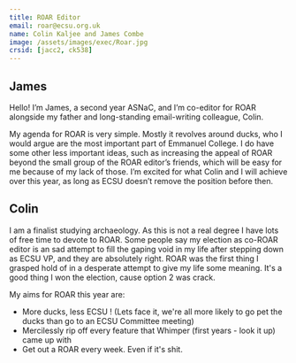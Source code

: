 ```yaml
---
title: ROAR Editor
email: roar@ecsu.org.uk
name: Colin Kaljee and James Combe
image: /assets/images/exec/Roar.jpg
crsid: [jacc2, ck538]
---
```

## James

Hello! I’m James, a second year ASNaC, and I’m co-editor for ROAR alongside my father and long-standing email-writing colleague, Colin. 

My agenda for ROAR is very simple. Mostly it revolves around ducks, who I would argue are the most important part of Emmanuel College. I do have some other less important ideas, such as increasing the appeal of ROAR beyond the small group of the ROAR editor’s friends, which will be easy for me because of my lack of those. I’m excited for what Colin and I will achieve over this year, as long as ECSU doesn’t remove the position before then.

## Colin

I am a finalist studying archaeology. As this is not a real degree I have lots of free time to devote to ROAR. Some people say my election as co-ROAR editor is an sad attempt to fill the gaping void in my life after stepping down as ECSU VP, and they are absolutely right.  ROAR was the first thing I grasped hold of in a desperate attempt to give my life some meaning. It's a good thing I won the election, cause option 2 was crack.

My aims for ROAR this year are:

* More ducks, less ECSU ! (Lets face it, we're all more likely to go pet the ducks than go to an ECSU Committee meeting)
* Mercilessly rip off every feature that Whimper (first years - look it up) came up with
* Get out a ROAR every week. Even if it's shit.
